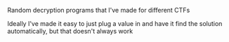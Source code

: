 Random decryption programs that I've made for different CTFs

Ideally I've made it easy to just plug a value in and have it find the solution automatically, but that doesn't always work